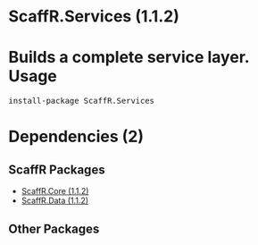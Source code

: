 ﻿ScaffR.Services (1.1.2)
======
Builds a complete service layer.
Usage
======
<pre>install-package ScaffR.Services</pre>
Dependencies (2)
=====

ScaffR Packages
------
* [ScaffR.Core (1.1.2)](https://github.com/wcpro/ScaffR/tree/master/src/ScaffR.Core)
* [ScaffR.Data (1.1.2)](https://github.com/wcpro/ScaffR/tree/master/src/ScaffR.Data)

Other Packages
------
